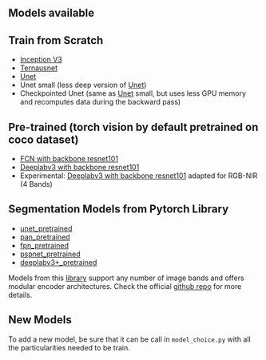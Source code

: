 ## **Models available**

## Train from Scratch
- [Inception V3](https://arxiv.org/pdf/1512.00567.pdf)
- [Ternausnet](https://arxiv.org/abs/1801.05746.pdf)
- [Unet](https://arxiv.org/abs/1505.04597.pdf)
- Unet small (less deep version of [Unet](https://arxiv.org/abs/1505.04597.pdf))
- Checkpointed Unet (same as [Unet](https://arxiv.org/abs/1505.04597.pdf) small, but uses less GPU memory and recomputes data during the backward pass)

## Pre-trained (torch vision by default pretrained on coco dataset)
- [FCN with backbone resnet101](https://people.eecs.berkeley.edu/~jonlong/long_shelhamer_fcn.pdf)
- [Deeplabv3 with backbone resnet101](https://arxiv.org/abs/1706.05587.pdf)
- Experimental: [Deeplabv3 with backbone resnet101](https://arxiv.org/abs/1706.05587.pdf)  adapted for RGB-NIR (4 Bands)

## Segmentation Models from Pytorch Library
- [unet_pretrained](https://arxiv.org/abs/1801.05746.pdf)
- [pan_pretrained](https://arxiv.org/abs/1805.10180.pdf)
- [fpn_pretrained](http://presentations.cocodataset.org/COCO17-Stuff-FAIR.pdf)
- [pspnet_pretrained](https://arxiv.org/abs/1612.01105.pdf)
- [deeplabv3+_pretrained](https://arxiv.org/pdf/1802.02611.pdf)

Models from this [library](https://github.com/qubvel/segmentation_models.pytorch) support any number of image bands and offers modular encoder architectures. Check the official [github repo](https://github.com/qubvel/segmentation_models.pytorch) for more details.  

## New Models
To add a new model, be sure that it can be call in `model_choice.py` with all the particularities needed to be train.

